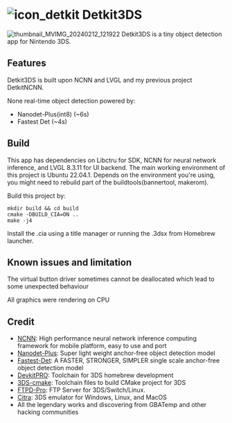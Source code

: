 # ![icon_detkit](https://github.com/Deepdive543443/Detkit_UI/assets/83911295/6b4f854c-e74b-4065-a4ce-83fce7fa3662) Detkit3DS


![thumbnail_MVIMG_20240212_121922](https://github.com/Deepdive543443/Detkit_UI/assets/83911295/02861ab6-6e30-43fc-86aa-dec3a41be0d4)
Detkit3DS is a tiny object detection app for Nintendo 3DS.

## Features 
Detkit3DS is built upon NCNN and LVGL and my previous project DetkitNCNN.

None real-time object detection powered by:
- Nanodet-Plus(int8) (~6s)
- Fastest Det (~4s)


## Build
This app has dependencies on Libctru for SDK, NCNN for neural network inference, and LVGL 8.3.11 for UI backend.
The main working environment of this project is Ubuntu 22.04.1. Depends on the environment you're using, you might need to rebuild part of the buildtools(bannertool, makerom).


Build this project by:
```
mkdir build && cd build
cmake -DBUILD_CIA=ON ..
make -j4
```
Install the .cia using a title manager or running the .3dsx from Homebrew launcher.

## Known issues and limitation
The virtual button driver sometimes cannot be deallocated which lead to some unexpected behaviour

All graphics were rendering on CPU

## Credit
- [NCNN](https://github.com/Tencent/ncnn): High performance neural network inference computing framework for mobile platform, easy to use and port
- [Nanodet-Plus](https://github.com/RangiLyu/nanodet):  Super light weight anchor-free object detection model
- [Fastest-Det](https://github.com/dog-qiuqiu/FastestDet): A FASTER, STRONGER, SIMPLER single scale anchor-free object detection model
- [DevkitPRO](https://devkitpro.org/wiki/Getting_Started): Toolchain for 3DS homebrew development
- [3DS-cmake](https://github.com/Xtansia/3ds-cmake): Toolchain files to build CMake project for 3DS
- [FTPD-Pro](https://github.com/mtheall/ftpd): FTP Server for 3DS/Switch/Linux.
- [Citra](https://github.com/citra-emu/citra): 3DS emulator for Windows, Linux, and MacOS
- All the legendary works and discovering from GBATemp and other hacking communities

